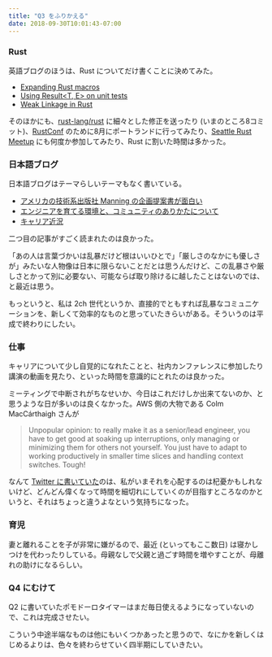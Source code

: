 ```yaml
---
title: "Q3 をふりかえる"
date: 2018-09-30T10:01:43-07:00
---
```


### Rust

英語ブログのほうは、Rust についてだけ書くことに決めてみた。

* [Expanding Rust macros](https://blog.8-p.info/en/2018/07/29/expand-macros/)
* [Using Result<T, E> on unit tests](https://blog.8-p.info/en/2018/08/06/test-result/)
* [Weak Linkage in Rust](https://blog.8-p.info/en/2018/08/13/weak-linkage/)

そのほかにも、[rust-lang/rust](https://github.com/rust-lang/rust/commits?author=kzys) に細々とした修正を送ったり (いまのところ8コミット)、[RustConf](http://rustconf.com/) のために8月にポートランドに行ってみたり、[Seattle Rust Meetup](https://www.meetup.com/Seattle-Rust-Meetup/) にも何度か参加してみたり、Rust に割いた時間は多かった。

### 日本語ブログ

日本語ブログはテーマらしいテーマもなく書いている。

* [アメリカの技術系出版社 Manning の企画提案書が面白い](https://blog.8-p.info/ja/2018/08/10/manning/)
* [エンジニアを育てる環境と、コミュニティのありかたについて](https://blog.8-p.info/ja/2018/09/05/being-inclusive/)
* [キャリア近況](https://blog.8-p.info/ja/2018/09/28/career/)

二つ目の記事がすごく読まれたのは良かった。

「あの人は言葉づかいは乱暴だけど根はいいひとで」「厳しさのなかにも優しさが」みたいな人物像は日本に限らないことだとは思うんだけど、この乱暴さや厳しさとかって別に必要ない、可能ならば取り除けるに越したことはないのでは、と最近は思う。

もっというと、私は 2ch 世代というか、直接的でともすれば乱暴なコミュニケーションを、新しくて効率的なものと思っていたきらいがある。そういうのは平成で終わりにしたい。

### 仕事

キャリアについて少し自覚的になれたことと、社内カンファレンスに参加したり講演の動画を見たり、といった時間を意識的にとれたのは良かった。

ミーティングで中断されがちなせいか、今日はこれだけしか出来てないのか、と思うような日が多いのは良くなかった。AWS 側の大物である Colm MacCárthaigh さんが

> Unpopular opinion: to really make it as a senior/lead engineer, you have to get good at soaking up interruptions, only managing or minimizing them for others not yourself. You just have to adapt to working productively in smaller time slices and handling context switches. Tough!

なんて [Twitter に書いていた](https://twitter.com/colmmacc/status/1038114978543296513)のは、私がいまそれを心配するのは杞憂かもしれないけど、どんどん偉くなって時間を細切れにしていくのが目指すところなのかというと、それはちょっと違うよなという気持ちになった。
‏
### 育児

妻と離れることを子が非常に嫌がるので、最近 (といってもここ数日) は寝かしつけを代わったりしている。母親なしで父親と過ごす時間を増やすことが、母離れの助けになるらしい。

### Q4 にむけて

Q2 に書いていたポモドーロタイマーはまだ毎日使えるようになっていないので、これは完成させたい。

こういう中途半端なものは他にもいくつかあったと思うので、なにかを新しくはじめるよりは、色々を終わらせていく四半期にしていきたい。
